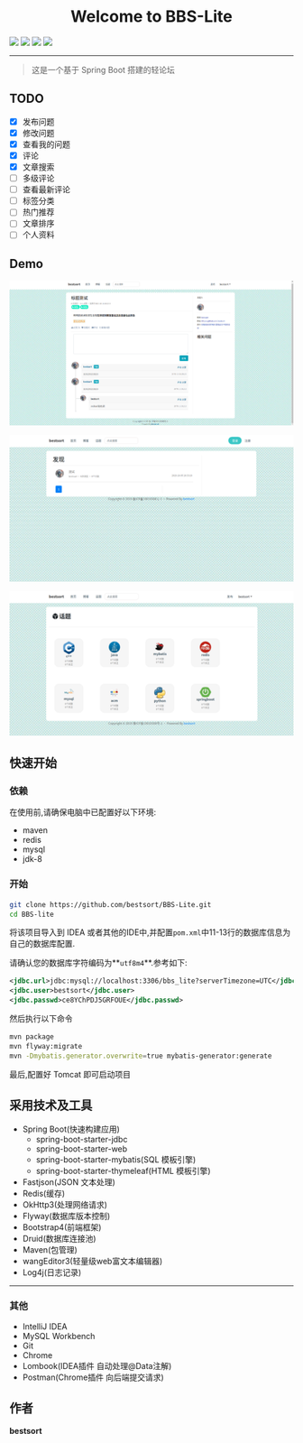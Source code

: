<h1 align="center">Welcome to BBS-Lite </h1>
<span align="center">
<img src="https://img.shields.io/badge/version-1.0-blue.svg?cacheSeconds=2592000">
<img src="https://codebeat.co/badges/4c86e787-ca80-4e4b-8d94-29388044a3b4">
<img src="https://img.shields.io/github/last-commit/bestsort/bbs-lite">
<img src="https://img.shields.io/github/license/bestsort/bbs-lite">
</span>
<hr>

> 这是一个基于 Spring Boot 搭建的轻论坛

## TODO

- [x] 发布问题
- [x] 修改问题
- [x] 查看我的问题
- [x] 评论
- [x] 文章搜索
- [ ] 多级评论
- [ ] 查看最新评论
- [ ] 标签分类
- [ ] 热门推荐
- [ ] 文章排序
- [ ] 个人资料

## Demo
![](img/question.png)

![](img/main.png)

![](img/topic.png)

## 快速开始
### 依赖
在使用前,请确保电脑中已配置好以下环境:
- maven
- redis
- mysql
- jdk-8

### 开始
```bash
git clone https://github.com/bestsort/BBS-Lite.git
cd BBS-lite
```
将该项目导入到 IDEA 或者其他的IDE中,并配置`pom.xml`中11-13行的数据库信息为自己的数据库配置.

请确认您的数据库字符编码为**`utf8m4`**.参考如下:
```xml
<jdbc.url>jdbc:mysql://localhost:3306/bbs_lite?serverTimezone=UTC</jdbc.url>
<jdbc.user>bestsort</jdbc.user>
<jdbc.passwd>ce8YChPDJ5GRFOUE</jdbc.passwd>
```
然后执行以下命令
```bash
mvn package
mvn flyway:migrate
mvn -Dmybatis.generator.overwrite=true mybatis-generator:generate
```
最后,配置好 Tomcat 即可启动项目

## 采用技术及工具

- Spring Boot(快速构建应用)
    - spring-boot-starter-jdbc
    - spring-boot-starter-web
    - spring-boot-starter-mybatis(SQL 模板引擎)
    - spring-boot-starter-thymeleaf(HTML 模板引擎)
- Fastjson(JSON 文本处理)
- Redis(缓存)
- OkHttp3(处理网络请求)
- Flyway(数据库版本控制)
- Bootstrap4(前端框架)
- Druid(数据库连接池)
- Maven(包管理)
- wangEditor3(轻量级web富文本编辑器)
- Log4j(日志记录)

---
### 其他
- IntelliJ IDEA
- MySQL Workbench
- Git
- Chrome
- Lombook(IDEA插件 自动处理@Data注解)
- Postman(Chrome插件 向后端提交请求)
## 作者
**bestsort**
